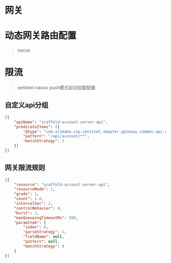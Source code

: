 # 网关

# 动态网关路由配置
> nacos

# 限流
> sentinel
> nacos push模式自动加载配置

## 自定义api分组
```json
[{
	"apiName": "scaffold-account-server-api",
	"predicateItems": [{
		"@type": "com.alibaba.csp.sentinel.adapter.gateway.common.api.ApiPathPredicateItem",
		"pattern": "/api/account/**",
		"matchStrategy": 1
	}]
}]
```

## 网关限流规则
```json
[{
	"resource": "scaffold-account-server-api",
	"resourceMode": 1,
	"grade": 1,
	"count": 1.0,
	"intervalSec": 2,
	"controlBehavior": 0,
	"burst": 1,
	"maxQueueingTimeoutMs": 500,
	"paramItem": {
		"index": 0,
		"parseStrategy": 1,
		"fieldName": null,
		"pattern": null,
		"matchStrategy": 0
	}
}]
```


